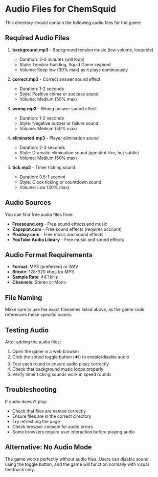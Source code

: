 # Audio Files for ChemSquid

This directory should contain the following audio files for the game:

## Required Audio Files

1. **background.mp3** - Background tension music (low volume, loopable)
   - Duration: 2-3 minutes (will loop)
   - Style: Tension-building, Squid Game inspired
   - Volume: Keep low (30% max) as it plays continuously

2. **correct.mp3** - Correct answer sound effect
   - Duration: 1-2 seconds
   - Style: Positive chime or success sound
   - Volume: Medium (50% max)

3. **wrong.mp3** - Wrong answer sound effect
   - Duration: 1-2 seconds
   - Style: Negative buzzer or failure sound
   - Volume: Medium (50% max)

4. **eliminated.mp3** - Player elimination sound
   - Duration: 2-3 seconds
   - Style: Dramatic elimination sound (gunshot-like, but subtle)
   - Volume: Medium (50% max)

5. **tick.mp3** - Timer ticking sound
   - Duration: 0.5-1 second
   - Style: Clock ticking or countdown sound
   - Volume: Low (30% max)

## Audio Sources

You can find free audio files from:
- **Freesound.org** - Free sound effects and music
- **Zapsplat.com** - Free sound effects (requires account)
- **Pixabay.com** - Free music and sound effects
- **YouTube Audio Library** - Free music and sound effects

## Audio Format Requirements

- **Format**: MP3 (preferred) or WAV
- **Bitrate**: 128-320 kbps for MP3
- **Sample Rate**: 44.1 kHz
- **Channels**: Stereo or Mono

## File Naming

Make sure to use the exact filenames listed above, as the game code references these specific names.

## Testing Audio

After adding the audio files:
1. Open the game in a web browser
2. Click the sound toggle button (🔊) to enable/disable audio
3. Test each round to ensure audio plays correctly
4. Check that background music loops properly
5. Verify timer ticking sounds work in speed rounds

## Troubleshooting

If audio doesn't play:
- Check that files are named correctly
- Ensure files are in the correct directory
- Try refreshing the page
- Check browser console for audio errors
- Some browsers require user interaction before playing audio

## Alternative: No Audio Mode

The game works perfectly without audio files. Users can disable sound using the toggle button, and the game will function normally with visual feedback only. 